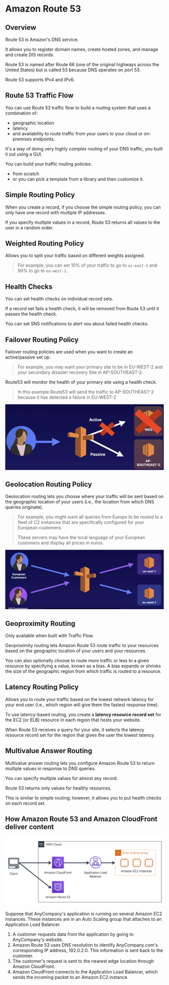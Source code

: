 # Amazon Route 53

## Overview

Route 53 is Amazon's DNS service.

It allows you to register domain names, create hosted zones, and manage and create DIS records.

Route 53 is named after Route 66 (one of the original highways across the United States) but is called 53 because DNS operates on port 53.

Route 53 supports IPv4 and IPv6.


## Route 53 Traffic Flow

You can use Route 53 traffic flow to build a routing system that uses a combination of:
- geographic location
- latency
- and availability to route traffic
from your users to your cloud or on-premises endpoints.

It's a way of doing very highly complex routing of your DNS traffic, you built it out using a GUI.

You can build your traffic routing policies:
- from scratch
- or you can pick a template from a library and then customize it.


## Simple Routing Policy

When you create a record, if you choose the simple routing policy, you can only have one record with multiple IP addresses.

If you specify multiple values in a record, Route 53 returns all values to the user in a random order.


## Weighted Routing Policy

Allows you to split your traffic based on different weights assigned.

> For example, you can set 10% of your traffic to go to `us-east-1` and 90% to go to `eu-west-1`.


## Health Checks

You can set health checks on individual record sets.

If a record set fails a health check, it will be removed from Route 53 until it passes the health check.

You can set SNS notifications to alert vou about failed health checks.


## Failover Routing Policy

Failover routing policies are used when you want to create an active/passive set up.

> For example, you may want your primary site to be in EU-WEST-2 and your secondary disaster recovery Site in AP-SOUTHEAST-2.

Route53 will monitor the health of your primary site using a health check.

> In this example Route53 will send the traffic to AP-SOUTHEAST-2
because it has detected a failure in EU-WEST-2

![](./images/failover-policy.png)


## Geolocation Routing Policy

Geolocation routing lets you choose where your traffic will be sent based on the geographic location of your users (i.e., the location from which DNS queries originate).

> For example, you might want all queries from Europe to be routed to a fleet of C2 instances that are specifically configured for your European customers.
>
> These servers may have the local language of your European customers and display all prices in euros.

![](./images/geo-policy.png)


## Geoproximity Routing

Only available when built with Traffic Flow.

Geoproximity routing lets Amazon Route 53 route traffic to your resources based on the geographic location of your users and your resources.

You can also optionally choose to route more traffic or less to a given resource by specifying a value, known as a bias. A bias expands or shrinks the size of the geographic region from which traffic is routed to a resource.


## Latency Routing Policy

Allows you to route your traffic based on the lowest network latency for your end user (i.e., which region will give them the fastest response time).

To use latency-based routing, you create a **latency resource record set** for the EC2 (or ELB) resource in each region that hosts your website.

When Route 53 receives a query for your site, it selects the latency resource record set for the region that gives the user the lowest latency.


## Multivalue Answer Routing

Multivalue answer routing lets you configure Amazon Route 53 to return multiple values in response to DNS queries.

You can specify multiple values for almost any record.

Route 53 returns only values for healthy resources.

This is similar to simple routing; however, it allows you to put health checks on each record set.


## How Amazon Route 53 and Amazon CloudFront deliver content 

![](./images/route-53-cloudfront.png)

Suppose that AnyCompany's application is running on several Amazon EC2 instances. These instances are in an Auto Scaling group that attaches to an Application Load Balancer. 

1. A customer requests data from the application by going to AnyCompany's website. 
1. Amazon Route 53 uses DNS resolution to identify AnyCompany.com's corresponding IP address, 192.0.2.0. This information is sent back to the customer. 
1. The customer's request is sent to the nearest edge location through Amazon CloudFront. 
1. Amazon CloudFront connects to the Application Load Balancer, which sends the incoming packet to an Amazon EC2 instance.